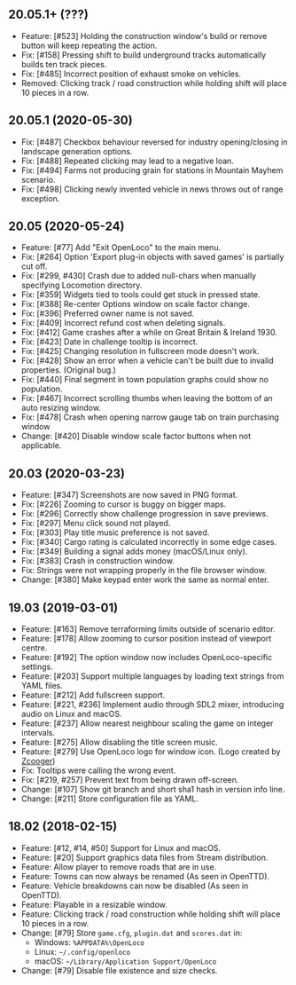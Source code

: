 20.05.1+ (???)
------------------------------------------------------------------------
- Feature: [#523] Holding the construction window's build or remove button will keep repeating the action.
- Fix: [#158] Pressing shift to build underground tracks automatically builds ten track pieces.
- Fix: [#485] Incorrect position of exhaust smoke on vehicles.
- Removed: Clicking track / road construction while holding shift will place 10 pieces in a row.

20.05.1 (2020-05-30)
------------------------------------------------------------------------
- Fix: [#487] Checkbox behaviour reversed for industry opening/closing in landscape generation options.
- Fix: [#488] Repeated clicking may lead to a negative loan.
- Fix: [#494] Farms not producing grain for stations in Mountain Mayhem scenario.
- Fix: [#498] Clicking newly invented vehicle in news throws out of range exception.

20.05 (2020-05-24)
------------------------------------------------------------------------
- Feature: [#77] Add "Exit OpenLoco" to the main menu.
- Fix: [#264] Option 'Export plug-in objects with saved games' is partially cut off.
- Fix: [#299, #430] Crash due to added null-chars when manually specifying Locomotion directory.
- Fix: [#359] Widgets tied to tools could get stuck in pressed state.
- Fix: [#388] Re-center Options window on scale factor change.
- Fix: [#396] Preferred owner name is not saved.
- Fix: [#409] Incorrect refund cost when deleting signals.
- Fix: [#412] Game crashes after a while on Great Britain & Ireland 1930.
- Fix: [#423] Date in challenge tooltip is incorrect.
- Fix: [#425] Changing resolution in fullscreen mode doesn't work.
- Fix: [#428] Show an error when a vehicle can't be built due to invalid properties. (Original bug.)
- Fix: [#440] Final segment in town population graphs could show no population.
- Fix: [#467] Incorrect scrolling thumbs when leaving the bottom of an auto resizing window.
- Fix: [#478] Crash when opening narrow gauge tab on train purchasing window
- Change: [#420] Disable window scale factor buttons when not applicable.

20.03 (2020-03-23)
------------------------------------------------------------------------
- Feature: [#347] Screenshots are now saved in PNG format.
- Fix: [#226] Zooming to cursor is buggy on bigger maps.
- Fix: [#296] Correctly show challenge progression in save previews.
- Fix: [#297] Menu click sound not played.
- Fix: [#303] Play title music preference is not saved.
- Fix: [#340] Cargo rating is calculated incorrectly in some edge cases.
- Fix: [#349] Building a signal adds money (macOS/Linux only).
- Fix: [#383] Crash in construction window.
- Fix: Strings were not wrapping properly in the file browser window.
- Change: [#380] Make keypad enter work the same as normal enter.

19.03 (2019-03-01)
------------------------------------------------------------------------
- Feature: [#163] Remove terraforming limits outside of scenario editor.
- Feature: [#178] Allow zooming to cursor position instead of viewport centre.
- Feature: [#192] The option window now includes OpenLoco-specific settings.
- Feature: [#203] Support multiple languages by loading text strings from YAML files.
- Feature: [#212] Add fullscreen support.
- Feature: [#221, #236] Implement audio through SDL2 mixer, introducing audio on Linux and macOS.
- Feature: [#237] Allow nearest neighbour scaling the game on integer intervals.
- Feature: [#275] Allow disabling the title screen music.
- Feature: [#279] Use OpenLoco logo for window icon. (Logo created by [Zcooger](https://github.com/Zcooger))
- Fix: Tooltips were calling the wrong event.
- Fix: [#219, #257] Prevent text from being drawn off-screen.
- Change: [#107] Show git branch and short sha1 hash in version info line.
- Change: [#211] Store configuration file as YAML.

18.02 (2018-02-15)
------------------------------------------------------------------------
- Feature: [#12, #14, #50] Support for Linux and macOS.
- Feature: [#20] Support graphics data files from Stream distribution.
- Feature: Allow player to remove roads that are in use.
- Feature: Towns can now always be renamed (As seen in OpenTTD).
- Feature: Vehicle breakdowns can now be disabled (As seen in OpenTTD).
- Feature: Playable in a resizable window.
- Feature: Clicking track / road construction while holding shift will place 10 pieces in a row.
- Change: [#79] Store `game.cfg`, `plugin.dat` and `scores.dat` in:
  - Windows: `%APPDATA%\OpenLoco`
  - Linux: `~/.config/openloco`
  - macOS: `~/Library/Application Support/OpenLoco`
- Change: [#79] Disable file existence and size checks.
